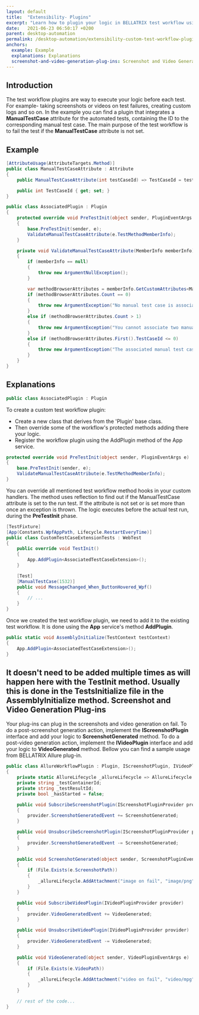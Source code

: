 ```yaml
---
layout: default
title:  "Extensibility- Plugins"
excerpt: "Learn how to plugin your logic in BELLATRIX test workflow using plugins."
date:   2021-06-23 06:50:17 +0200
parent: desktop-automation
permalink: /desktop-automation/extensibility-custom-test-workflow-plugins/
anchors:
  example: Example
  explanations: Explanations
  screenshot-and-video-generation-plug-ins: Screenshot and Video Generation Plugins
---
```

Introduction
------------
The test workflow plugins are way to execute your logic before each test. For example- taking screenshots or videos on test failures, creating custom logs and so on. In the example you can find a plugin that integrates a **ManualTestCase** attribute for the automated tests, containing the ID to the corresponding manual test case. The main purpose of the test workflow is to fail the test if the **ManualTestCase** attribute is not set.
 
Example
-------
```csharp
[AttributeUsage(AttributeTargets.Method)]
public class ManualTestCaseAttribute : Attribute
{
    public ManualTestCaseAttribute(int testCaseId) => TestCaseId = testCaseId;

    public int TestCaseId { get; set; }
}
```
```csharp
public class AssociatedPlugin : Plugin
{
    protected override void PreTestInit(object sender, PluginEventArgs e)
    {
        base.PreTestInit(sender, e);
        ValidateManualTestCaseAttribute(e.TestMethodMemberInfo);
    }

    private void ValidateManualTestCaseAttribute(MemberInfo memberInfo)
    {
        if (memberInfo == null)
        {
            throw new ArgumentNullException();
        }

        var methodBrowserAttributes = memberInfo.GetCustomAttributes<ManualTestCaseAttribute>(true).ToList();
        if (methodBrowserAttributes.Count == 0)
        {
            throw new ArgumentException("No manual test case is associated with the BELLATRIX test.");
        }
        else if (methodBrowserAttributes.Count > 1)
        {
            throw new ArgumentException("You cannot associate two manual test cases with a single BELLATRIX test.");
        }
        else if (methodBrowserAttributes.First().TestCaseId <= 0)
        {
            throw new ArgumentException("The associated manual test case ID cannot be <= 0.");
        }
    }
}
```

Explanations
------------
```csharp
public class AssociatedPlugin : Plugin
```
To create a custom test workflow plugin:

- Create a new class that derives from the 'Plugin' base class.
- Then override some of the workflow's protected methods adding there your logic.
- Register the workflow plugin using the AddPlugin method of the App service.

```csharp
protected override void PreTestInit(object sender, PluginEventArgs e)
{
    base.PreTestInit(sender, e);
    ValidateManualTestCaseAttribute(e.TestMethodMemberInfo);
}
```
You can override all mentioned test workflow method hooks in your custom handlers. The method uses reflection to find out if the ManualTestCase attribute is set to the run test. If the attribute is not set or is set more than once an exception is thrown. The logic executes before the actual test run, during the **PreTestInit** phase.
```csharp
[TestFixture]
[App(Constants.WpfAppPath, Lifecycle.RestartEveryTime)]
public class CustomTestCaseExtensionTests : WebTest
{
    public override void TestInit()
    {
        App.AddPlugin<AssociatedTestCaseExtension>();
    }

    [Test]
    [ManualTestCase(1532)]
    public void MessageChanged_When_ButtonHovered_Wpf()
    {
        // ...
    }
}
```
Once we created the test workflow plugin, we need to add it to the existing test workflow. It is done using the **App** service's method **AddPlugin**.
```csharp
public static void AssemblyInitialize(TestContext testContext)
{
    App.AddPlugin<AssociatedTestCaseExtension>();
}
```
It doesn't need to be added multiple times as will happen here with the **TestInit** method. Usually this is done in the **TestsInitialize** file in the **AssemblyInitialize** method.
Screenshot and Video Generation Plug-ins
---------------------------------------
Your plug-ins can plug in the screenshots and video generation on fail.
To do a post-screenshot generation action, implement the **IScreenshotPlugin** interface and add your logic to **ScreenshotGenerated** method.
To do a post-video generation action, implement the **IVideoPlugin** interface and add your logic to **VideoGenerated** method.
Bellow you can find a sample usage from BELLATRIX Allure plug-in.
```csharp
public class AllureWorkflowPlugin : Plugin, IScreenshotPlugin, IVideoPlugin
{
    private static AllureLifecycle _allureLifecycle => AllureLifecycle.Instance;
    private string _testContainerId;
    private string _testResultId;
    private bool _hasStarted = false;

    public void SubscribeScreenshotPlugin(IScreenshotPluginProvider provider)
    {
        provider.ScreenshotGeneratedEvent += ScreenshotGenerated;
    }

    public void UnsubscribeScreenshotPlugin(IScreenshotPluginProvider provider)
    {
        provider.ScreenshotGeneratedEvent -= ScreenshotGenerated;
    }

    public void ScreenshotGenerated(object sender, ScreenshotPluginEventArgs e)
    {
        if (File.Exists(e.ScreenshotPath))
        {
            _allureLifecycle.AddAttachment("image on fail", "image/png", e.ScreenshotPath);
        }
    }

    public void SubscribeVideoPlugin(IVideoPluginProvider provider)
    {
        provider.VideoGeneratedEvent += VideoGenerated;
    }

    public void UnsubscribeVideoPlugin(IVideoPluginProvider provider)
    {
        provider.VideoGeneratedEvent -= VideoGenerated;
    }

    public void VideoGenerated(object sender, VideoPluginEventArgs e)
    {
        if (File.Exists(e.VideoPath))
        {
            _allureLifecycle.AddAttachment("video on fail", "video/mpg", e.VideoPath);
        }
    }

    // rest of the code...
}
```
